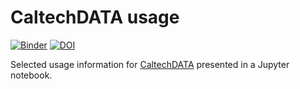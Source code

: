# CaltechDATA usage

[![Binder](https://mybinder.org/badge_logo.svg)](https://mybinder.org/v2/gh/caltechlibrary/caltechdata_usage/main?filepath=CaltechDATA_Usage_Graphs.ipynb)
[![DOI](https://data.caltech.edu/badge/182843999.svg)](https://data.caltech.edu/badge/latestdoi/182843999)

Selected usage information for [CaltechDATA](https://data.caltech.edu)
presented in a Jupyter notebook.

